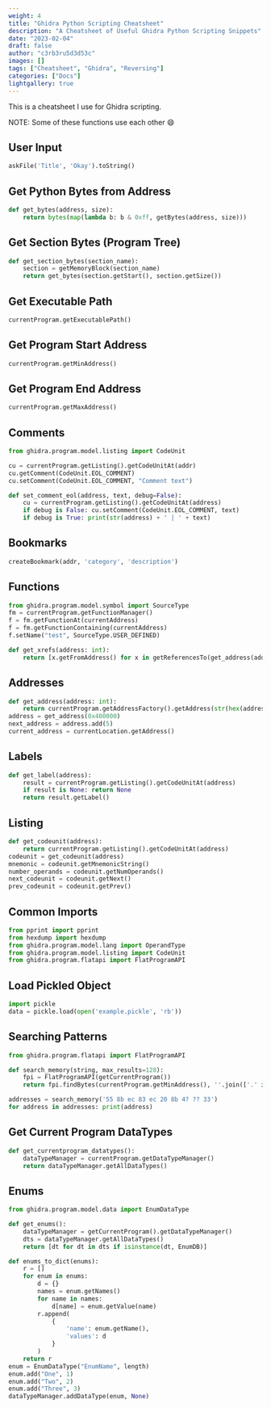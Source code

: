 ```yaml
---
weight: 4
title: "Ghidra Python Scripting Cheatsheet"
description: "A Cheatsheet of Useful Ghidra Python Scripting Snippets"
date: "2023-02-04"
draft: false
author: "c3rb3ru5d3d53c"
images: []
tags: ["Cheatsheet", "Ghidra", "Reversing"]
categories: ["Docs"]
lightgallery: true
---
```


This is a cheatsheet I use for Ghidra scripting.

NOTE: Some of these functions use each other :smile:

## User Input
```python
askFile('Title', 'Okay').toString()
```

## Get Python Bytes from Address

```python
def get_bytes(address, size):
	return bytes(map(lambda b: b & 0xff, getBytes(address, size)))
```

## Get Section Bytes (Program Tree)

```python
def get_section_bytes(section_name):
	section = getMemoryBlock(section_name)
	return get_bytes(section.getStart(), section.getSize())
```

## Get Executable Path

```python
currentProgram.getExecutablePath()
```

## Get Program Start Address

```python
currentProgram.getMinAddress()
```

## Get Program End Address

```python
currentProgram.getMaxAddress()
```

## Comments

```python
from ghidra.program.model.listing import CodeUnit

cu = currentProgram.getListing().getCodeUnitAt(addr)
cu.getComment(CodeUnit.EOL_COMMENT)
cu.setComment(CodeUnit.EOL_COMMENT, "Comment text")

def set_comment_eol(address, text, debug=False):
    cu = currentProgram.getListing().getCodeUnitAt(address)
    if debug is False: cu.setComment(CodeUnit.EOL_COMMENT, text)
    if debug is True: print(str(address) + ' | ' + text)
```

## Bookmarks

```python
createBookmark(addr, 'category', 'description')
```

## Functions

```python
from ghidra.program.model.symbol import SourceType
fm = currentProgram.getFunctionManager()
f = fm.getFunctionAt(currentAddress)
f = fm.getFunctionContaining(currentAddress)
f.setName("test", SourceType.USER_DEFINED)

def get_xrefs(address: int):
    return [x.getFromAddress() for x in getReferencesTo(get_address(address))]
```

## Addresses

```python
def get_address(address: int):
	return currentProgram.getAddressFactory().getAddress(str(hex(address)))
address = get_address(0x400000)
next_address = address.add(5)
current_address = currentLocation.getAddress()
```

## Labels

```python
def get_label(address):
	result = currentProgram.getListing().getCodeUnitAt(address)
	if result is None: return None
	return result.getLabel()
```

## Listing

```python
def get_codeunit(address):
	return currentProgram.getListing().getCodeUnitAt(address)
codeunit = get_codeunit(address)
mnemonic = codeunit.getMnemonicString()
number_operands = codeunit.getNumOperands()
next_codeunit = codeunit.getNext()
prev_codeunit = codeunit.getPrev()
```

## Common Imports

```python
from pprint import pprint
from hexdump import hexdump
from ghidra.program.model.lang import OperandType
from ghidra.program.model.listing import CodeUnit
from ghidra.program.flatapi import FlatProgramAPI
```

## Load Pickled Object

```python
import pickle
data = pickle.load(open('example.pickle', 'rb'))
```

## Searching Patterns
```python
from ghidra.program.flatapi import FlatProgramAPI

def search_memory(string, max_results=128):
	fpi = FlatProgramAPI(getCurrentProgram())
	return fpi.findBytes(currentProgram.getMinAddress(), ''.join(['.' if '?' in x else f'\\x{x}' for x in string.split()]), max_results)

addresses = search_memory('55 8b ec 83 ec 20 8b 4? ?? 33')
for address in addresses: print(address)
```

## Get Current Program DataTypes
```python
def get_currentprogram_datatypes():
    dataTypeManager = currentProgram.getDataTypeManager()
    return dataTypeManager.getAllDataTypes()
```

## Enums
```python
from ghidra.program.model.data import EnumDataType

def get_enums():
    dataTypeManager = getCurrentProgram().getDataTypeManager()
    dts = dataTypeManager.getAllDataTypes()
    return [dt for dt in dts if isinstance(dt, EnumDB)]

def enums_to_dict(enums):
    r = []
    for enum in enums:
        d = {}
        names = enum.getNames()
        for name in names:
            d[name] = enum.getValue(name)
        r.append(
            {
                'name': enum.getName(),
                'values': d
            }
        )
    return r
enum = EnumDataType("EnumName", length)
enum.add("One", 1)
enum.add("Two", 2)
enum.add("Three", 3)
dataTypeManager.addDataType(enum, None)
```